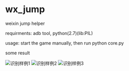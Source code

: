 # wx_jump
weixin jump helper

requirments: adb tool, python(2.7)(lib:PIL)

usage: start the game manually, then run python core.py


some result

![识别样例1](https://github.com/vsmaze/wx_jump/raw/master/sample01.png)
![识别样例2](https://github.com/vsmaze/wx_jump/raw/master/sample02.png)
![识别样例3](https://github.com/vsmaze/wx_jump/raw/master/sample03.png)
